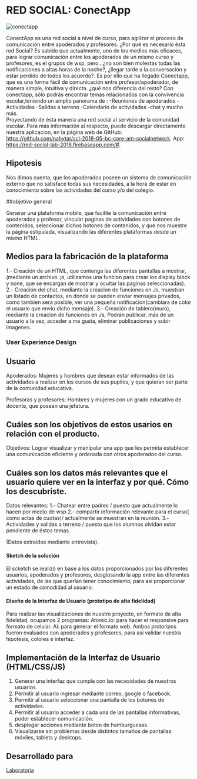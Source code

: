 # RED SOCIAL: ConectApp

![conectapp](https://user-images.githubusercontent.com/39274897/47227417-2809fb80-d399-11e8-8e07-f53aef872419.png)


ConectApp es una red social a nivel de curso, para agilizar el proceso de comunicación entre apoderados y profesores.
¿Por qué es necesario ésta red Social?
Es sabido que actualmente, uno de los medios más eficaces, para lograr comunicación entre los apoderados de un mismo curso y profesores, es el grupos de wsp, pero...¿no son bien molestas todas las notificaciones a altas horas de la noche?, ¿llegar tarde a la conversación y estar perdido de todos los acuerdo?. Es por ello que  ha llegado Conectapp, que es una forma fácil de comunicación entre profesor/apoderador, de manera simple, intuitiva y directa.
¿qué nos diferencia del resto?
Con conectapp, sólo podrás encontrar temas relacionados con la convivencia escolar,teniendo un amplio panorama de :
-Reuniones de apoderados
-Actividades
-Salidas a terreno
-Calendario de actividades
-chat y mucho más.  
Proyectando de ésta manera una red social al servicio de la comunidad escolar.
Para más información al respecto, puede descargar directamente nuestra aplicacion, en la página web de GitHub: https://github.com/nahytar/scl-2018-05-bc-core-am-socialnetwork.
App: https://red-social-lab-2018.firebaseapp.com/#.


## Hipotesis

Nos dimos cuenta, que los apoderados poseen un sistema de comunicación externo que no satisface todas sus necesidades, a la hora de estar en conocimiento sobre las actividades del curso y/o del colegio.

##objetivo general

Generar una plataforma mobile, que facilite la comunicación entre apoderados y profesor, vincular paginas de actividades con botones de contenidos, seleccionar dichos botones de contenidos, y que nos muestre la página estipulada, visualizando las diferentes plataformas desde un mismo HTML.

## Medios para la fabricación de la plataforma

1.- Creación de un HTML, que contenga las diferentes pantallas a mostrar,(mediante un archivo .js, utilizamos una funcion para crear los display block y none, que se encargan de mostrar y ocultar las paginas seleccionadas).
2.- Creación del chat, mediante la creacion de funciones en Js, muestran un listado de contactos, en donde se pueden enviar mensajes privados, como tambien sera posible, ver una pequeña notificacion(cambiara de color el usuario que envio dicho mensaje).
3.- Creación de tablero(muro), mediante la creacion de funciones en Js, Podran publicar, más de un usuario a la vez, acceder a me gusta, eliminar publicaciones y subir imagenes.
    

### User Experience Design

## Usuario
Apoderados: Mujeres y hombres que desean estar informados de las actividades a realizar en los cursos de sus pupilos, y que quieran ser parte de la comunidad educativa.

Profesoras y profesores: Hombres y mujeres con un grado educativo de docente, que posean una jefatura.

## Cuáles son los objetivos de estos usarios en relación con el producto.

Objetivos: Lograr visualizar y manipular una app que les permita establecer una comunicación eficiente y ordenada con otros apoderados del curso.

## Cuáles son los datos más relevantes que el usuario quiere ver en la interfaz y por qué. Cómo los descubriste.
Datos relevantes: 
1.- Chatear entre padres / puesto que actualmente lo hacen por medio de wsp
2.- compartir información relevante para el curso( como actas de cuotas)/ actualmente se muestran en la reunión.
3.- Actividades y salidas a terreno / puesto que los alumnos olvidan estar pendiente de éstos temas.

(Datos extraidos mediante entrevista).

 
#### Sketch de la solución 

El scketch se realizó en base a los datos proporcionados por los diferentes usuarios, apoderados y profesores, desglosando la app entre las diferentes actividades, de las que querían tener conocimiento, para así proporcionar un estado de comodidad al usuario.

#### Diseño de la Interfaz de Usuario (prototipo de alta fidelidad)

Para realizar las visualizaciones de nuestro proyecto, en formato de alta fidelidad, ocupamos 2 programas:
Atomic.io: para hacer el responsive para formato de celular.
Ai: para generar el formato web.
Ambos protoripos fueron evaluados con apoderados y profesores, para asi validar nuestra hipotesis, colores e interfaz.


## Implementación de la Interfaz de Usuario (HTML/CSS/JS)

1. Generar una interfaz que cumpla con las necesidades de nuestros usuarios.
2. Permitir al usuario ingresar mediante correo, google o facebook.
3. Permitir al usuario seleccionar una pantalla de los botones de actividades.
4. Permitir al usuario acceder a cada una de las pantallas informativas, poder establecer comunicación.
5. desplegar acciones mediante boton de hamburguesas.
6. Visualizarse sin problemas desde distintos tamaños de pantallas: móviles, tablets y desktops.

## Desarrollado para 
[Laboratoria](http://laboratoria.la)